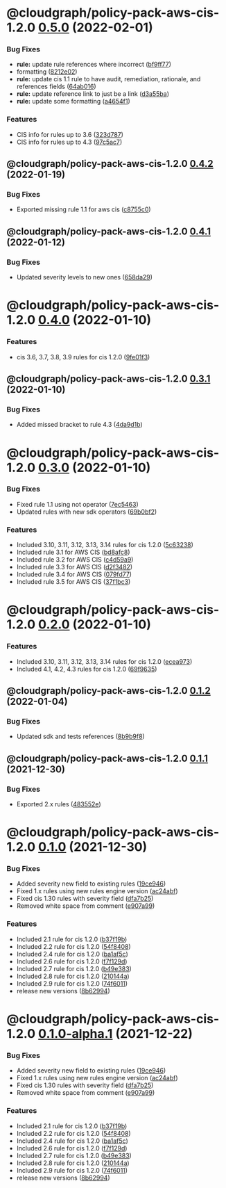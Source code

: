 # @cloudgraph/policy-pack-aws-cis-1.2.0 [0.5.0](https://gitlab.com/auto-cloud/cloudgraph/policy-packs/compare/@cloudgraph/policy-pack-aws-cis-1.2.0@0.4.2...@cloudgraph/policy-pack-aws-cis-1.2.0@0.5.0) (2022-02-01)


### Bug Fixes

* **rule:** update rule references where incorrect ([bf9ff77](https://gitlab.com/auto-cloud/cloudgraph/policy-packs/commit/bf9ff77172f5b07ea2c33304534b28b9aa128248))
* formatting ([8212e02](https://gitlab.com/auto-cloud/cloudgraph/policy-packs/commit/8212e0289ba1abc252207777fc729c3c0f5652e6))
* **rule:** update cis 1.1 rule to have audit, remediation, rationale, and references fields ([64ab016](https://gitlab.com/auto-cloud/cloudgraph/policy-packs/commit/64ab0164b7bcc441ff0fcadbe518be2dc738cde6))
* **rule:** update reference link to just be a link ([d3a55ba](https://gitlab.com/auto-cloud/cloudgraph/policy-packs/commit/d3a55ba51f707973813d3c35c15b1a1265f9f39c))
* **rule:** update some formatting ([a4654f1](https://gitlab.com/auto-cloud/cloudgraph/policy-packs/commit/a4654f1bcd69766af5e485934e692a18204c26e5))


### Features

* CIS info for rules up to 3.6 ([323d787](https://gitlab.com/auto-cloud/cloudgraph/policy-packs/commit/323d787f453f4d0b5b80335337c3c4aa6e3ec673))
* CIS info for rules up to 4.3 ([97c5ac7](https://gitlab.com/auto-cloud/cloudgraph/policy-packs/commit/97c5ac76813eaf937de4e7dc51cd979a110729b5))

## @cloudgraph/policy-pack-aws-cis-1.2.0 [0.4.2](https://gitlab.com/auto-cloud/cloudgraph/policy-packs/compare/@cloudgraph/policy-pack-aws-cis-1.2.0@0.4.1...@cloudgraph/policy-pack-aws-cis-1.2.0@0.4.2) (2022-01-19)


### Bug Fixes

* Exported missing rule 1.1 for aws cis ([c8755c0](https://gitlab.com/auto-cloud/cloudgraph/policy-packs/commit/c8755c0a8c0a4e17e19a9e084a28005d5956c0a4))

## @cloudgraph/policy-pack-aws-cis-1.2.0 [0.4.1](https://gitlab.com/auto-cloud/cloudgraph/policy-packs/compare/@cloudgraph/policy-pack-aws-cis-1.2.0@0.4.0...@cloudgraph/policy-pack-aws-cis-1.2.0@0.4.1) (2022-01-12)


### Bug Fixes

* Updated severity levels to new ones ([658da29](https://gitlab.com/auto-cloud/cloudgraph/policy-packs/commit/658da29de227fbc4074422ba728b8a07b3ef987b))

# @cloudgraph/policy-pack-aws-cis-1.2.0 [0.4.0](https://gitlab.com/auto-cloud/cloudgraph/policy-packs/compare/@cloudgraph/policy-pack-aws-cis-1.2.0@0.3.1...@cloudgraph/policy-pack-aws-cis-1.2.0@0.4.0) (2022-01-10)


### Features

* cis 3.6, 3.7, 3.8, 3.9 rules for cis 1.2.0 ([9fe01f3](https://gitlab.com/auto-cloud/cloudgraph/policy-packs/commit/9fe01f366e0498ea77acc3c55fa0e8905a3dc9c6))

## @cloudgraph/policy-pack-aws-cis-1.2.0 [0.3.1](https://gitlab.com/auto-cloud/cloudgraph/policy-packs/compare/@cloudgraph/policy-pack-aws-cis-1.2.0@0.3.0...@cloudgraph/policy-pack-aws-cis-1.2.0@0.3.1) (2022-01-10)


### Bug Fixes

* Added missed bracket to rule 4.3 ([4da9d1b](https://gitlab.com/auto-cloud/cloudgraph/policy-packs/commit/4da9d1b21f89838fdf636bebeecdeda674f328e2))

# @cloudgraph/policy-pack-aws-cis-1.2.0 [0.3.0](https://gitlab.com/auto-cloud/cloudgraph/policy-packs/compare/@cloudgraph/policy-pack-aws-cis-1.2.0@0.2.0...@cloudgraph/policy-pack-aws-cis-1.2.0@0.3.0) (2022-01-10)


### Bug Fixes

* Fixed rule 1.1 using not operator ([7ec5463](https://gitlab.com/auto-cloud/cloudgraph/policy-packs/commit/7ec5463c358c5e66cc406980bbbb4fb5777192a2))
* Updated rules with new sdk operators ([69b0bf2](https://gitlab.com/auto-cloud/cloudgraph/policy-packs/commit/69b0bf242ff7539319f881162cb5644b0d2244a6))


### Features

* Included 3.10, 3.11, 3.12, 3.13, 3.14 rules for cis 1.2.0 ([5c63238](https://gitlab.com/auto-cloud/cloudgraph/policy-packs/commit/5c63238385141c19640153cfeab4a28a414e7108))
* Included rule 3.1 for AWS CIS ([bd8afc8](https://gitlab.com/auto-cloud/cloudgraph/policy-packs/commit/bd8afc8d5b2a8c158c7d67b0d80cc87708d13669))
* Included rule 3.2 for AWS CIS ([c4d59a9](https://gitlab.com/auto-cloud/cloudgraph/policy-packs/commit/c4d59a907293655245847d54f78f175df0186c73))
* Included rule 3.3 for AWS CIS ([d2f3482](https://gitlab.com/auto-cloud/cloudgraph/policy-packs/commit/d2f34822054e7d21ed7707dc01d34679dd41a4f2))
* Included rule 3.4 for AWS CIS ([079fd77](https://gitlab.com/auto-cloud/cloudgraph/policy-packs/commit/079fd773fb82f94e4e4f4fc16ea939a68575d54a))
* Included rule 3.5 for AWS CIS ([37f1bc3](https://gitlab.com/auto-cloud/cloudgraph/policy-packs/commit/37f1bc335a4eb92d3014f9e921eeaae053af9d46))

# @cloudgraph/policy-pack-aws-cis-1.2.0 [0.2.0](https://gitlab.com/auto-cloud/cloudgraph/policy-packs/compare/@cloudgraph/policy-pack-aws-cis-1.2.0@0.1.2...@cloudgraph/policy-pack-aws-cis-1.2.0@0.2.0) (2022-01-10)


### Features

* Included 3.10, 3.11, 3.12, 3.13, 3.14 rules for cis 1.2.0 ([ecea973](https://gitlab.com/auto-cloud/cloudgraph/policy-packs/commit/ecea9739f19984b96d96b251670f087baeff14ec))
* Included 4.1, 4.2, 4.3 rules for cis 1.2.0 ([69f9635](https://gitlab.com/auto-cloud/cloudgraph/policy-packs/commit/69f9635e1b1505ff82db579f6cfad2afb2979f05))

## @cloudgraph/policy-pack-aws-cis-1.2.0 [0.1.2](https://gitlab.com/auto-cloud/cloudgraph/policy-packs/compare/@cloudgraph/policy-pack-aws-cis-1.2.0@0.1.1...@cloudgraph/policy-pack-aws-cis-1.2.0@0.1.2) (2022-01-04)


### Bug Fixes

* Updated sdk and tests references ([8b9b9f8](https://gitlab.com/auto-cloud/cloudgraph/policy-packs/commit/8b9b9f8eaca504d1075569c06a8e897c455c0fe4))

## @cloudgraph/policy-pack-aws-cis-1.2.0 [0.1.1](https://gitlab.com/auto-cloud/cloudgraph/policy-packs/compare/@cloudgraph/policy-pack-aws-cis-1.2.0@0.1.0...@cloudgraph/policy-pack-aws-cis-1.2.0@0.1.1) (2021-12-30)


### Bug Fixes

* Exported 2.x rules ([483552e](https://gitlab.com/auto-cloud/cloudgraph/policy-packs/commit/483552ebb3b9dbc01c5306e33a2b720216b94ab4))

# @cloudgraph/policy-pack-aws-cis-1.2.0 [0.1.0](https://gitlab.com/auto-cloud/cloudgraph/policy-packs/compare/@cloudgraph/policy-pack-aws-cis-1.2.0@0.0.0...@cloudgraph/policy-pack-aws-cis-1.2.0@0.1.0) (2021-12-30)


### Bug Fixes

* Added severity new field to existing rules ([19ce946](https://gitlab.com/auto-cloud/cloudgraph/policy-packs/commit/19ce9465726fcc5fffb208e9b430dcecd658347d))
* Fixed 1.x rules using new rules engine version ([ac24abf](https://gitlab.com/auto-cloud/cloudgraph/policy-packs/commit/ac24abfa7ff49cb656a5b62fd7bcfb9847b9f2ae))
* Fixed cis 1.30 rules with severity field ([dfa7b25](https://gitlab.com/auto-cloud/cloudgraph/policy-packs/commit/dfa7b2542603cb038bfc2783cdf11562cab05e2b))
* Removed white space from comment ([e907a99](https://gitlab.com/auto-cloud/cloudgraph/policy-packs/commit/e907a9927ca0356062a13053f05e24f449e715c7))


### Features

* Included 2.1 rule for cis 1.2.0 ([b37f19b](https://gitlab.com/auto-cloud/cloudgraph/policy-packs/commit/b37f19b295438084066141e26b719e8965007042))
* Included 2.2 rule for cis 1.2.0 ([54f8408](https://gitlab.com/auto-cloud/cloudgraph/policy-packs/commit/54f8408610be3590f775eb6bb2ba5377bda9f587))
* Included 2.4 rule for cis 1.2.0 ([ba1af5c](https://gitlab.com/auto-cloud/cloudgraph/policy-packs/commit/ba1af5c094de3c63ac3b9e10dc5689991723c015))
* Included 2.6 rule for cis 1.2.0 ([f7f129d](https://gitlab.com/auto-cloud/cloudgraph/policy-packs/commit/f7f129ded06d0259de5fe013298674545db12d8b))
* Included 2.7 rule for cis 1.2.0 ([b49e383](https://gitlab.com/auto-cloud/cloudgraph/policy-packs/commit/b49e38332d99aff29877f2f7da5fbbca93d7e62b))
* Included 2.8 rule for cis 1.2.0 ([210144a](https://gitlab.com/auto-cloud/cloudgraph/policy-packs/commit/210144ab24eae33c369db84f59b18142d89f352a))
* Included 2.9 rule for cis 1.2.0 ([74f6011](https://gitlab.com/auto-cloud/cloudgraph/policy-packs/commit/74f6011a83a9abe34809c89da45605c321607a8f))
* release new versions ([8b62994](https://gitlab.com/auto-cloud/cloudgraph/policy-packs/commit/8b629948a7f527fcd54f2bff8a54ad42802d5887))

# @cloudgraph/policy-pack-aws-cis-1.2.0 [0.1.0-alpha.1](https://gitlab.com/auto-cloud/cloudgraph/policy-packs/compare/@cloudgraph/policy-pack-aws-cis-1.2.0@0.0.0...@cloudgraph/policy-pack-aws-cis-1.2.0@0.1.0-alpha.1) (2021-12-22)


### Bug Fixes

* Added severity new field to existing rules ([19ce946](https://gitlab.com/auto-cloud/cloudgraph/policy-packs/commit/19ce9465726fcc5fffb208e9b430dcecd658347d))
* Fixed 1.x rules using new rules engine version ([ac24abf](https://gitlab.com/auto-cloud/cloudgraph/policy-packs/commit/ac24abfa7ff49cb656a5b62fd7bcfb9847b9f2ae))
* Fixed cis 1.30 rules with severity field ([dfa7b25](https://gitlab.com/auto-cloud/cloudgraph/policy-packs/commit/dfa7b2542603cb038bfc2783cdf11562cab05e2b))
* Removed white space from comment ([e907a99](https://gitlab.com/auto-cloud/cloudgraph/policy-packs/commit/e907a9927ca0356062a13053f05e24f449e715c7))


### Features

* Included 2.1 rule for cis 1.2.0 ([b37f19b](https://gitlab.com/auto-cloud/cloudgraph/policy-packs/commit/b37f19b295438084066141e26b719e8965007042))
* Included 2.2 rule for cis 1.2.0 ([54f8408](https://gitlab.com/auto-cloud/cloudgraph/policy-packs/commit/54f8408610be3590f775eb6bb2ba5377bda9f587))
* Included 2.4 rule for cis 1.2.0 ([ba1af5c](https://gitlab.com/auto-cloud/cloudgraph/policy-packs/commit/ba1af5c094de3c63ac3b9e10dc5689991723c015))
* Included 2.6 rule for cis 1.2.0 ([f7f129d](https://gitlab.com/auto-cloud/cloudgraph/policy-packs/commit/f7f129ded06d0259de5fe013298674545db12d8b))
* Included 2.7 rule for cis 1.2.0 ([b49e383](https://gitlab.com/auto-cloud/cloudgraph/policy-packs/commit/b49e38332d99aff29877f2f7da5fbbca93d7e62b))
* Included 2.8 rule for cis 1.2.0 ([210144a](https://gitlab.com/auto-cloud/cloudgraph/policy-packs/commit/210144ab24eae33c369db84f59b18142d89f352a))
* Included 2.9 rule for cis 1.2.0 ([74f6011](https://gitlab.com/auto-cloud/cloudgraph/policy-packs/commit/74f6011a83a9abe34809c89da45605c321607a8f))
* release new versions ([8b62994](https://gitlab.com/auto-cloud/cloudgraph/policy-packs/commit/8b629948a7f527fcd54f2bff8a54ad42802d5887))
